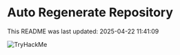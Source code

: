 # Auto Regenerate Repository

This README was last updated: 2025-04-22 11:41:09

 ![TryHackMe](https://tryhackme.com/badge/533634)